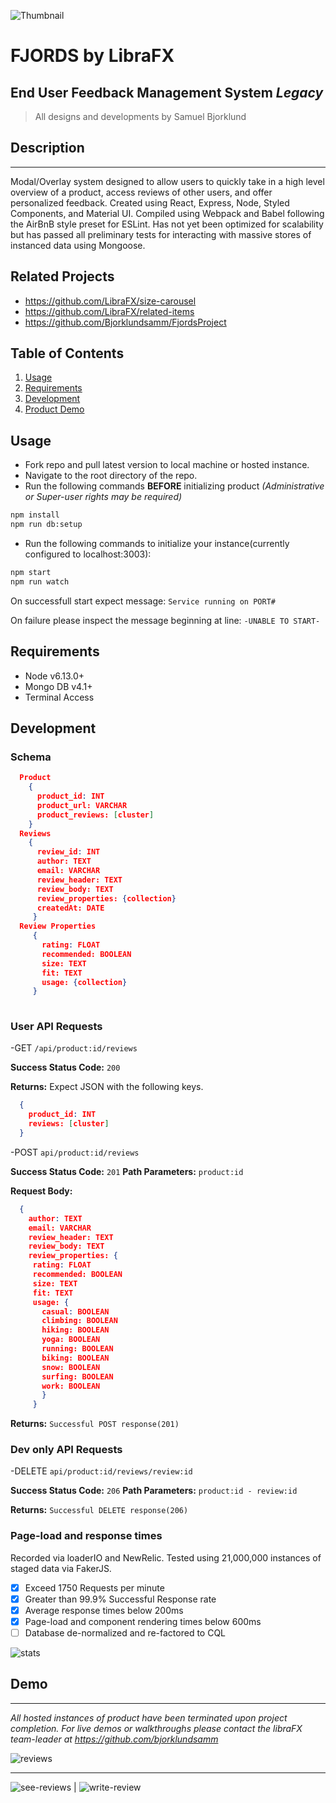![Thumbnail](https://user-images.githubusercontent.com/68446801/110518869-87c7e500-80c1-11eb-8b8c-96c7269eef7c.jpg)

# FJORDS by LibraFX
## End User Feedback Management System _*Legacy*_
>All designs and developments by Samuel Bjorklund


## Description
----
Modal/Overlay system designed to allow users to quickly take in a high level overview of a product, access reviews of other users, and offer personalized feedback. Created using React, Express, Node, Styled Components, and Material UI. Compiled using Webpack and Babel following the AirBnB style preset for ESLint. Has not yet been optimized for scalability but has passed all preliminary tests for interacting with massive stores of instanced data using Mongoose.


## Related Projects

  - https://github.com/LibraFX/size-carousel
  - https://github.com/LibraFX/related-items
  - https://github.com/Bjorklundsamm/FjordsProject

## Table of Contents

1. [Usage](#Usage)
1. [Requirements](#requirements)
1. [Development](#development)
1. [Product Demo](#demo)

## Usage

- Fork repo and pull latest version to local machine or hosted instance.
- Navigate to the root directory of the repo.
- Run the following commands **BEFORE** initializing product _(Administrative or Super-user rights may be required)_
```sh
npm install
npm run db:setup
```
- Run the following commands to initialize your instance(currently configured to localhost:3003):
```sh
npm start
npm run watch
```
On successfull start expect message: `Service running on PORT#`

On failure please inspect the message beginning at line: `-UNABLE TO START-`

## Requirements

- Node v6.13.0+ 
- Mongo DB v4.1+
- Terminal Access

## Development

### Schema
```json
  Product
    {
      product_id: INT
      product_url: VARCHAR
      product_reviews: [cluster]
    }
  Reviews
    {
      review_id: INT
      author: TEXT
      email: VARCHAR
      review_header: TEXT
      review_body: TEXT
      review_properties: {collection}
      createdAt: DATE
     }
  Review Properties
     {
       rating: FLOAT
       recommended: BOOLEAN
       size: TEXT
       fit: TEXT
       usage: {collection}
     }
      
```

### User API Requests

-GET `/api/product:id/reviews`

**Success Status Code:** `200`

**Returns:** Expect JSON with the following keys.
```json
  {
    product_id: INT
    reviews: [cluster]
  }
```

-POST `api/product:id/reviews`

**Success Status Code:** `201`
**Path Parameters:** `product:id`

**Request Body:**
```json
  {
    author: TEXT
    email: VARCHAR
    review_header: TEXT
    review_body: TEXT
    review_properties: {
     rating: FLOAT
     recommended: BOOLEAN
     size: TEXT
     fit: TEXT
     usage: {
       casual: BOOLEAN
       climbing: BOOLEAN
       hiking: BOOLEAN
       yoga: BOOLEAN
       running: BOOLEAN
       biking: BOOLEAN
       snow: BOOLEAN
       surfing: BOOLEAN
       work: BOOLEAN
       }
     }
```

**Returns:**
``Successful POST response(201)``

### Dev only API Requests

-DELETE `api/product:id/reviews/review:id`

**Success Status Code:** `206`
**Path Parameters:** `product:id - review:id`

**Returns:**
``Successful DELETE response(206)``

### Page-load and response times
Recorded via loaderIO and NewRelic. Tested using 21,000,000 instances of staged data via FakerJS.

- [x] Exceed 1750 Requests per minute
- [x] Greater than 99.9% Successful Response rate
- [x] Average response times below 200ms
- [x] Page-load and component rendering times below 600ms
- [ ] Database de-normalized and re-factored to CQL

![stats](https://user-images.githubusercontent.com/68446801/110518059-7f22df00-80c0-11eb-8b3b-01de5dc4c273.png)

## Demo
---------
*All hosted instances of product have been terminated upon project completion. For live demos or walkthroughs please contact the libraFX team-leader at https://github.com/bjorklundsamm*

![reviews](https://user-images.githubusercontent.com/68446801/110518677-3cadd200-80c1-11eb-9711-adc0b6ccb89f.gif)

-----------
![see-reviews](https://user-images.githubusercontent.com/68446801/110518696-420b1c80-80c1-11eb-9da6-01ce49539758.gif) | ![write-review](https://user-images.githubusercontent.com/68446801/110518706-46cfd080-80c1-11eb-8790-da671f90a43e.gif)





    






